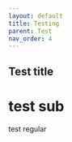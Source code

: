 ```yaml
---
layout: default
title: Testing
parent: Test
nav_order: 4
---
```


## Test title

# test sub

test regular
